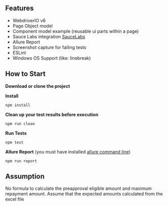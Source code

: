## Features
- WebdriverIO v6
- Page Object model
- Component model example (reusable ui parts within a page)
- Sauce Labs integration [SauceLabs](https://saucelabs.com/)
- Allure Report
- Screenshot capture for failing tests
- ESLint
- Windows OS Support (like: linebreak)

## How to Start

**Download or clone the project**

**Install**

```npm install```

**Clean up your test results before execution**

`npm run clean`

**Run Tests**

```npm test```

**Allure Report**
(you must have installed [allure command line](https://docs.qameta.io/allure/#_get_started))

```npm run report```

## Assumption
No formula to calculate the preapproval eligible amount and maximum repayment amount. Assume that the expected amounts calculated from the excel file

